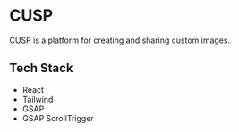 # CUSP
CUSP is a platform for creating and sharing custom images.

## Tech Stack
- React
- Tailwind
- GSAP
- GSAP ScrollTrigger